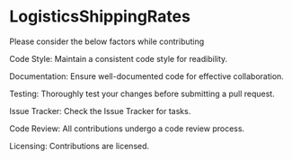 # LogisticsShippingRates

Please consider the below factors while contributing 

Code Style:
Maintain a consistent code style for readibility.

Documentation:
Ensure well-documented code for effective collaboration.

Testing:
Thoroughly test your changes before submitting a pull request.

Issue Tracker:
Check the Issue Tracker for tasks.

Code Review:
All contributions undergo a code review process.

Licensing:
Contributions are licensed.
